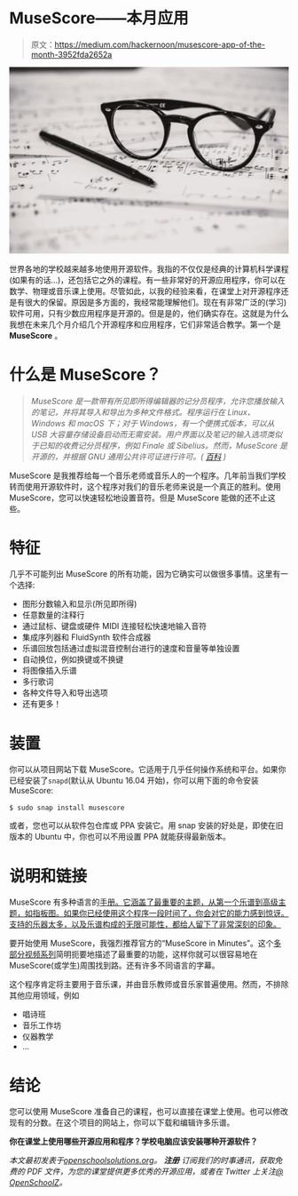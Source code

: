 # MuseScore——本月应用

> 原文：<https://medium.com/hackernoon/musescore-app-of-the-month-3952fda2652a>

![](img/8e2042d134be5c602cb8e060866c7a97.png)

世界各地的学校越来越多地使用开源软件。我指的不仅仅是经典的计算机科学课程(如果有的话…)，还包括它之外的课程。有一些非常好的开源应用程序，你可以在数学、物理或音乐课上使用。尽管如此，以我的经验来看，在课堂上对开源程序还是有很大的保留。原因是多方面的，我经常能理解他们。现在有非常广泛的(学习)软件可用，只有少数应用程序是开源的。但是是的，他们确实存在。这就是为什么我想在未来几个月介绍几个开源程序和应用程序，它们非常适合教学。第一个是 **MuseScore** 。

# 什么是 MuseScore？

> *MuseScore 是一款带有所见即所得编辑器的记分员程序，允许您播放输入的笔记，并将其导入和导出为多种文件格式。程序运行在 Linux、Windows 和 macOS 下；对于 Windows，有一个便携式版本，可以从 USB 大容量存储设备启动而无需安装。用户界面以及笔记的输入选项类似于已知的收费记分员程序，例如 Finale 或 Sibelius。然而，MuseScore 是开源的，并根据 GNU 通用公共许可证进行许可。(* [*百科*](https://en.wikipedia.org/wiki/MuseScore) *)*

MuseScore 是我推荐给每一个音乐老师或音乐人的一个程序。几年前当我们学校转而使用开源软件时，这个程序对我们的音乐老师来说是一个真正的胜利。使用 MuseScore，您可以快速轻松地设置音符。但是 MuseScore 能做的还不止这些。

# 特征

几乎不可能列出 MuseScore 的所有功能，因为它确实可以做很多事情。这里有一个选择:

*   图形分数输入和显示(所见即所得)
*   任意数量的注释行
*   通过鼠标、键盘或硬件 MIDI 连接轻松快速地输入音符
*   集成序列器和 FluidSynth 软件合成器
*   乐谱回放包括通过虚拟混音控制台进行的速度和音量等单独设置
*   自动换位，例如换键或不换键
*   将图像插入乐谱
*   多行歌词
*   各种文件导入和导出选项
*   还有更多！

# 装置

你可以从项目网站下载 MuseScore。它适用于几乎任何操作系统和平台。如果你已经安装了`snapd`(默认从 Ubuntu 16.04 开始)，你可以用下面的命令安装 MuseScore:

```
$ sudo snap install musescore
```

或者，您也可以从软件包仓库或 PPA 安装它。用 snap 安装的好处是，即使在旧版本的 Ubuntu 中，你也可以不用设置 PPA 就能获得最新版本。

# 说明和链接

MuseScore 有多种语言的[手册。它涵盖了最重要的主题，从第一个乐谱到高级主题，如指板图。如果你已经使用这个程序一段时间了，你会对它的能力感到惊讶。支持的乐器太多，以及乐谱构成的无限可能性，都给人留下了非常深刻的印象。](https://musescore.org/en/handbook)

要开始使用 MuseScore，我强烈推荐官方的“MuseScore in Minutes”。这个[多部分视频系列](https://www.youtube.com/watch?v=YZ4kRzkHroU&amp;list=PLTYuWi2LmaPGb4SKXHm9JULQ-0CH8KpUk)简明扼要地描述了最重要的功能，这样你就可以很容易地在 MuseScore(或学生)周围找到路。还有许多不同语言的字幕。

这个程序肯定将主要用于音乐课，并由音乐教师或音乐家普遍使用。然而，不排除其他应用领域，例如

*   唱诗班
*   音乐工作坊
*   仪器教学
*   …

# 结论

您可以使用 MuseScore 准备自己的课程，也可以直接在课堂上使用。也可以修改现有的分数。在这个项目的网站上，你可以下载和编辑许多乐谱。

**你在课堂上使用哪些开源应用和程序？学校电脑应该安装哪种开源软件？**

*本文最初发表于*[*openschoolsolutions.org*](https://openschoolsolutions.org/musescore-app-month/)*。* ***注册*** *订阅我们的时事通讯，获取免费的 PDF 文件，为您的课堂提供更多优秀的开源应用，或者在 Twitter 上关注*[*@ OpenSchoolZ*](https://twitter.com/OpenSchoolZ)*。*